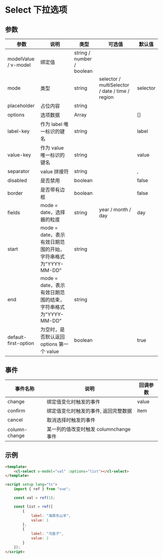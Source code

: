 # Select 下拉选项

## 参数

| 参数                 | 说明                                                          | 类型                      | 可选值                                          | 默认值   |
| -------------------- | ------------------------------------------------------------- | ------------------------- | ----------------------------------------------- | -------- |
| modelValue / v-model | 绑定值                                                        | string / number / boolean |
| mode                 | 类型                                                          | string                    | selector / multiSelector / date / time / region | selector |
| placeholder          | 占位内容                                                      | string                    |
| options              | 选项数据                                                      | Array                     |                                                 | []       |
| label-key            | 作为 label 唯一标识的键名                                     | string                    |                                                 | label    |
| value-key            | 作为 value 唯一标识的键名                                     | string                    |                                                 | value    |
| separator            | value 拼接符                                                  | string                    |                                                 | ,        |
| disabled             | 是否禁用                                                      | boolean                   |                                                 | false    |
| border               | 是否带有边框                                                  | boolean                   |                                                 | false    |
| fields               | mode = date，选择器的粒度                                     | string                    | year / month / day                              | day      |
| start                | mode = date，表示有效日期范围的开始，字符串格式为"YYYY-MM-DD" | string                    |                                                 |          |
| end                  | mode = date，表示有效日期范围的结束，字符串格式为"YYYY-MM-DD" | string                    |                                                 |          |
| default-first-option | 为空时，是否默认返回 options 第一个 value                     | boolean                   |                                                 | true     |

## 事件

| 事件名称      | 说明                                   | 回调参数 |
| ------------- | -------------------------------------- | -------- |
| change        | 绑定值变化时触发的事件                 | value    |
| confirm       | 绑定值变化时触发的事件, 返回完整数据   | item     |
| cancel        | 取消选择时触发的事件                   |          |
| column-change | 某一列的值改变时触发 columnchange 事件 |          |

## 示例

```html
<template>
	<cl-select v-model="val" :options="list"></cl-select>
</template>

<script setup lang="ts">
	import { ref } from "vue";

	const val = ref(1);

	const list = ref([
		{
			label: "海南东山羊",
			value: 1
		},
		{
			label: "乌鱼子",
			value: 2
		}
	]);
</script>
```
